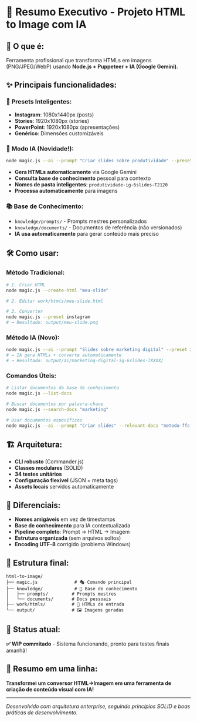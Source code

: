 # 🚀 **Resumo Executivo - Projeto HTML to Image com IA**

## 🎯 **O que é:**
Ferramenta profissional que transforma HTMLs em imagens (PNG/JPEG/WebP) usando **Node.js + Puppeteer + IA (Google Gemini)**. 

## ✨ **Principais funcionalidades:**

### 📱 **Presets Inteligentes:**
- **Instagram**: 1080x1440px (posts)
- **Stories**: 1920x1080px (stories)
- **PowerPoint**: 1920x1080px (apresentações)
- **Genérico**: Dimensões customizáveis

### 🧠 **Modo IA (Novidade!):**
```bash
node magic.js --ai --prompt "Criar slides sobre produtividade" --preset instagram
```
- **Gera HTMLs automaticamente** via Google Gemini
- **Consulta base de conhecimento** pessoal para contexto
- **Nomes de pasta inteligentes**: `produtividade-ig-6slides-T2120`
- **Processa automaticamente** para imagens

### 📚 **Base de Conhecimento:**
- `knowledge/prompts/` - Prompts mestres personalizados
- `knowledge/documents/` - Documentos de referência (não versionados)
- **IA usa automaticamente** para gerar conteúdo mais preciso

## 🛠️ **Como usar:**

### **Método Tradicional:**
```bash
# 1. Criar HTML
node magic.js --create-html "meu-slide"

# 2. Editar work/htmls/meu-slide.html

# 3. Converter
node magic.js --preset instagram
# → Resultado: output/meu-slide.png
```

### **Método IA (Novo):**
```bash
node magic.js --ai --prompt "Slides sobre marketing digital" --preset instagram
# → IA gera HTMLs + converte automaticamente
# → Resultado: output/ai/marketing-digital-ig-6slides-TXXXX/
```

### **Comandos Úteis:**
```bash
# Listar documentos da base de conhecimento
node magic.js --list-docs

# Buscar documentos por palavra-chave
node magic.js --search-docs "marketing"

# Usar documentos específicos
node magic.js --ai --prompt "Criar slides" --relevant-docs "metodo-ffc,manual-comunicador"
```

## 🏗️ **Arquitetura:**
- **CLI robusto** (Commander.js)
- **Classes modulares** (SOLID)
- **34 testes unitários**
- **Configuração flexível** (JSON + meta tags)
- **Assets locais** servidos automaticamente

## 🎨 **Diferenciais:**
- **Nomes amigáveis** em vez de timestamps
- **Base de conhecimento** para IA contextualizada  
- **Pipeline completo**: Prompt → HTML → Imagem
- **Estrutura organizada** (sem arquivos soltos)
- **Encoding UTF-8** corrigido (problema Windows)

## 📁 **Estrutura final:**
```
html-to-image/
├── magic.js              # 🎭 Comando principal
├── knowledge/            # 🧠 Base de conhecimento
│   ├── prompts/         # Prompts mestres
│   └── documents/       # Docs pessoais
├── work/htmls/          # 📄 HTMLs de entrada
└── output/              # 🖼️ Imagens geradas
```

## 🚀 **Status atual:**
**✅ WIP commitado** - Sistema funcionando, pronto para testes finais amanhã!

## 🎯 **Resumo em uma linha:**
**Transformei um conversor HTML→Imagem em uma ferramenta de criação de conteúdo visual com IA!**

---

*Desenvolvido com arquitetura enterprise, seguindo princípios SOLID e boas práticas de desenvolvimento.*
